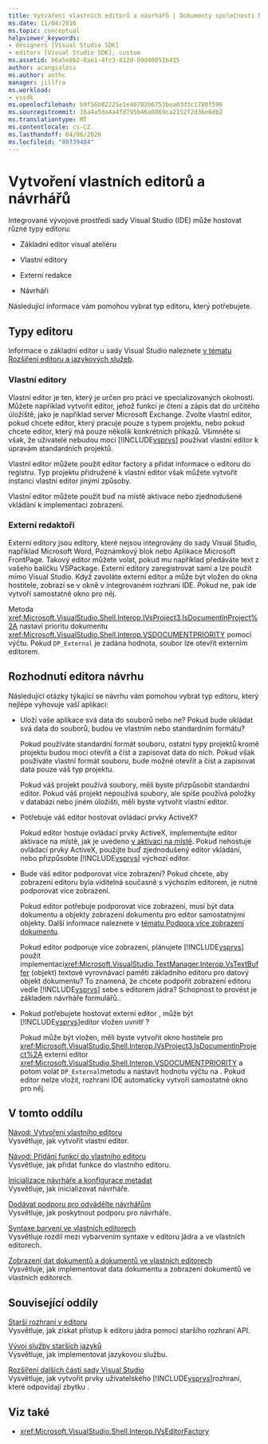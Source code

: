 ```yaml
---
title: Vytváření vlastních editorů a návrhářů | Dokumenty společnosti Microsoft
ms.date: 11/04/2016
ms.topic: conceptual
helpviewer_keywords:
- designers [Visual Studio SDK]
- editors [Visual Studio SDK], custom
ms.assetid: b6a5e8b2-0ae1-4fc3-812d-09d40051b435
author: acangialosi
ms.author: anthc
manager: jillfra
ms.workload:
- vssdk
ms.openlocfilehash: b9f56b82225e1e40782b6753bea03d3c1780f596
ms.sourcegitcommit: 16a4a5da4a4fd795b46a0869ca2152f2d36e6db2
ms.translationtype: MT
ms.contentlocale: cs-CZ
ms.lasthandoff: 04/06/2020
ms.locfileid: "80739484"
---
```

# <a name="create-custom-editors-and-designers"></a>Vytvoření vlastních editorů a návrhářů

Integrované vývojové prostředí sady Visual Studio (IDE) může hostovat různé typy editoru:

- Základní editor visual ateliéru

- Vlastní editory

- Externí redakce

- Návrháři

Následující informace vám pomohou vybrat typ editoru, který potřebujete.

## <a name="types-of-editor"></a>Typy editoru

Informace o základní editor u sady Visual Studio naleznete [v tématu Rozšíření editoru a jazykových služeb](../extensibility/extending-the-editor-and-language-services.md).

### <a name="custom-editors"></a>Vlastní editory
 Vlastní editor je ten, který je určen pro práci ve specializovaných okolností. Můžete například vytvořit editor, jehož funkcí je čtení a zápis dat do určitého úložiště, jako je například server Microsoft Exchange. Zvolte vlastní editor, pokud chcete editor, který pracuje pouze s typem projektu, nebo pokud chcete editor, který má pouze několik konkrétních příkazů. Všimněte si však, že uživatelé nebudou moci [!INCLUDE[vsprvs](../code-quality/includes/vsprvs_md.md)] používat vlastní editor k úpravám standardních projektů.

 Vlastní editor můžete použít editor factory a přidat informace o editoru do registru. Typ projektu přidružené k vlastní editor však můžete vytvořit instanci vlastní editor jinými způsoby.

 Vlastní editor můžete použít buď na místě aktivace nebo zjednodušené vkládání k implementaci zobrazení.

### <a name="external-editors"></a>Externí redaktoři
 Externí editory jsou editory, které nejsou integrovány do sady Visual Studio, například Microsoft Word, Poznámkový blok nebo Aplikace Microsoft FrontPage. Takový editor můžete volat, pokud mu například předáváte text z vašeho balíčku VSPackage. Externí editory zaregistrovat sami a lze použít mimo Visual Studio. Když zavoláte externí editor a může být vložen do okna hostitele, zobrazí se v okně v integrovaném rozhraní IDE. Pokud ne, pak ide vytvoří samostatné okno pro něj.

 Metoda <xref:Microsoft.VisualStudio.Shell.Interop.IVsProject3.IsDocumentInProject%2A> nastaví prioritu dokumentu <xref:Microsoft.VisualStudio.Shell.Interop.VSDOCUMENTPRIORITY> pomocí výčtu. Pokud `DP_External` je zadána hodnota, soubor lze otevřít externím editorem.

## <a name="editor-design-decisions"></a>Rozhodnutí editora návrhu
 Následující otázky týkající se návrhu vám pomohou vybrat typ editoru, který nejlépe vyhovuje vaší aplikaci:

- Uloží vaše aplikace svá data do souborů nebo ne? Pokud bude ukládat svá data do souborů, budou ve vlastním nebo standardním formátu?

   Pokud používáte standardní formát souboru, ostatní typy projektů kromě projektu budou moci otevřít a číst a zapisovat data do nich. Pokud však používáte vlastní formát souboru, bude možné otevřít a číst a zapisovat data pouze váš typ projektu.

   Pokud váš projekt používá soubory, měli byste přizpůsobit standardní editor. Pokud váš projekt nepoužívá soubory, ale spíše používá položky v databázi nebo jiném úložišti, měli byste vytvořit vlastní editor.

- Potřebuje váš editor hostovat ovládací prvky ActiveX?

   Pokud editor hostuje ovládací prvky ActiveX, implementujte editor aktivace na místě, jak je uvedeno [v aktivaci na místě](/visualstudio/misc/in-place-activation?view=vs-2015). Pokud nehostuje ovládací prvky ActiveX, použijte buď zjednodušený editor vkládání, nebo přizpůsobte [!INCLUDE[vsprvs](../code-quality/includes/vsprvs_md.md)] výchozí editor.

- Bude váš editor podporovat více zobrazení? Pokud chcete, aby zobrazení editoru byla viditelná současně s výchozím editorem, je nutné podporovat více zobrazení.

   Pokud editor potřebuje podporovat více zobrazení, musí být data dokumentu a objekty zobrazení dokumentu pro editor samostatnými objekty. Další informace naleznete v [tématu Podpora více zobrazení dokumentu](../extensibility/supporting-multiple-document-views.md).

   Pokud editor podporuje více zobrazení, plánujete [!INCLUDE[vsprvs](../code-quality/includes/vsprvs_md.md)] použít implementaci<xref:Microsoft.VisualStudio.TextManager.Interop.VsTextBuffer> (objekt) textové vyrovnávací paměti základního editoru pro datový objekt dokumentu? To znamená, že chcete podpořit zobrazení editoru vedle [!INCLUDE[vsprvs](../code-quality/includes/vsprvs_md.md)] sebe s editorem jádra? Schopnost to provést je základem návrháře formulářů..

- Pokud potřebujete hostovat externí editor , může být [!INCLUDE[vsprvs](../code-quality/includes/vsprvs_md.md)]editor vložen uvnitř ?

   Pokud může být vložen, měli byste vytvořit okno hostitele pro <xref:Microsoft.VisualStudio.Shell.Interop.IVsProject3.IsDocumentInProject%2A> externí editor <xref:Microsoft.VisualStudio.Shell.Interop.VSDOCUMENTPRIORITY> a potom volat `DP_External`metodu a nastavit hodnotu výčtu na . Pokud editor nelze vložit, rozhraní IDE automaticky vytvoří samostatné okno pro něj.

## <a name="in-this-section"></a>V tomto oddílu

[Návod: Vytvoření vlastního editoru](../extensibility/walkthrough-creating-a-custom-editor.md)\
Vysvětluje, jak vytvořit vlastní editor.

[Návod: Přidání funkcí do vlastního editoru](../extensibility/walkthrough-adding-features-to-a-custom-editor.md)\
Vysvětluje, jak přidat funkce do vlastního editoru.

[Inicializace návrháře a konfigurace metadat](../extensibility/designer-initialization-and-metadata-configuration.md)\
Vysvětluje, jak inicializovat návrháře.

[Dodávat podporu pro odvádělte návrhářům](../extensibility/supplying-undo-support-to-designers.md)\
Vysvětluje, jak poskytnout podporu pro návrháře.

[Syntaxe barvení ve vlastních editorech](../extensibility/syntax-coloring-in-custom-editors.md)\
Vysvětluje rozdíl mezi vybarvením syntaxe v editoru jádra a ve vlastních editorech.

[Zobrazení dat dokumentů a dokumentů ve vlastních editorech](../extensibility/document-data-and-document-view-in-custom-editors.md)\
Vysvětluje, jak implementovat data dokumentu a zobrazení dokumentů ve vlastních editorech.

## <a name="related-sections"></a>Související oddíly

[Starší rozhraní v editoru](/visualstudio/extensibility/legacy-interfaces-in-the-editor?view=vs-2015)\
Vysvětluje, jak získat přístup k editoru jádra pomocí staršího rozhraní API.

[Vývoj služby starších jazyků](../extensibility/internals/developing-a-legacy-language-service.md)\
Vysvětluje, jak implementovat jazykovou službu.

[Rozšíření dalších částí sady Visual Studio](../extensibility/extending-other-parts-of-visual-studio.md)\
Vysvětluje, jak vytvořit prvky uživatelského [!INCLUDE[vsprvs](../code-quality/includes/vsprvs_md.md)]rozhraní, které odpovídají zbytku .

## <a name="see-also"></a>Viz také

- <xref:Microsoft.VisualStudio.Shell.Interop.IVsEditorFactory>
